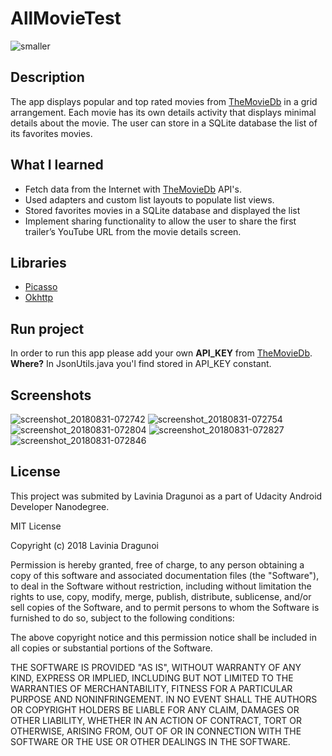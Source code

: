 # AllMovieTest
![smaller](https://user-images.githubusercontent.com/36914492/44891286-1dab7980-ace7-11e8-9c31-14b0410a8a32.png)
## Description
The app displays popular and top rated movies from [TheMovieDb](https://www.themoviedb.org) in a grid arrangement.
Each movie has its own details activity that displays minimal details about the movie.
The user can store in a SQLite database the list of its favorites movies.
## What I learned
* Fetch data from the Internet with [TheMovieDb](https://www.themoviedb.org) API's.
* Used adapters and custom list layouts to populate list views.
* Stored favorites movies in a SQLite database and displayed the list
* Implement sharing functionality to allow the user to share the first trailer’s YouTube URL from the movie details screen.
## Libraries
* [Picasso](https://github.com/square/picasso)
* [Okhttp](http://square.github.io/okhttp/)
## Run project
In order to run this app please add your own **API_KEY** from [TheMovieDb](https://www.themoviedb.org).
**Where?** In JsonUtils.java you'l find stored in API_KEY constant.
## Screenshots
![screenshot_20180831-072742](https://user-images.githubusercontent.com/36914492/44893156-09b94500-acf2-11e8-959e-c9bce1106eff.jpg) ![screenshot_20180831-072754](https://user-images.githubusercontent.com/36914492/44893160-1178e980-acf2-11e8-8580-82be128bcb52.jpg) ![screenshot_20180831-072804](https://user-images.githubusercontent.com/36914492/44893164-26557d00-acf2-11e8-851c-c9485b932da1.jpg)  ![screenshot_20180831-072827](https://user-images.githubusercontent.com/36914492/44893173-3cfbd400-acf2-11e8-8e27-a67d5fee9a27.jpg) ![screenshot_20180831-072846](https://user-images.githubusercontent.com/36914492/44893174-3d946a80-acf2-11e8-8dbb-0dc420edd535.jpg)
## License
This project was submited by Lavinia Dragunoi as a part of Udacity Android Developer Nanodegree.

MIT License

Copyright (c) 2018 Lavinia Dragunoi

Permission is hereby granted, free of charge, to any person obtaining a copy
of this software and associated documentation files (the "Software"), to deal
in the Software without restriction, including without limitation the rights
to use, copy, modify, merge, publish, distribute, sublicense, and/or sell
copies of the Software, and to permit persons to whom the Software is
furnished to do so, subject to the following conditions:

The above copyright notice and this permission notice shall be included in all
copies or substantial portions of the Software.

THE SOFTWARE IS PROVIDED "AS IS", WITHOUT WARRANTY OF ANY KIND, EXPRESS OR
IMPLIED, INCLUDING BUT NOT LIMITED TO THE WARRANTIES OF MERCHANTABILITY,
FITNESS FOR A PARTICULAR PURPOSE AND NONINFRINGEMENT. IN NO EVENT SHALL THE
AUTHORS OR COPYRIGHT HOLDERS BE LIABLE FOR ANY CLAIM, DAMAGES OR OTHER
LIABILITY, WHETHER IN AN ACTION OF CONTRACT, TORT OR OTHERWISE, ARISING FROM,
OUT OF OR IN CONNECTION WITH THE SOFTWARE OR THE USE OR OTHER DEALINGS IN THE
SOFTWARE.

